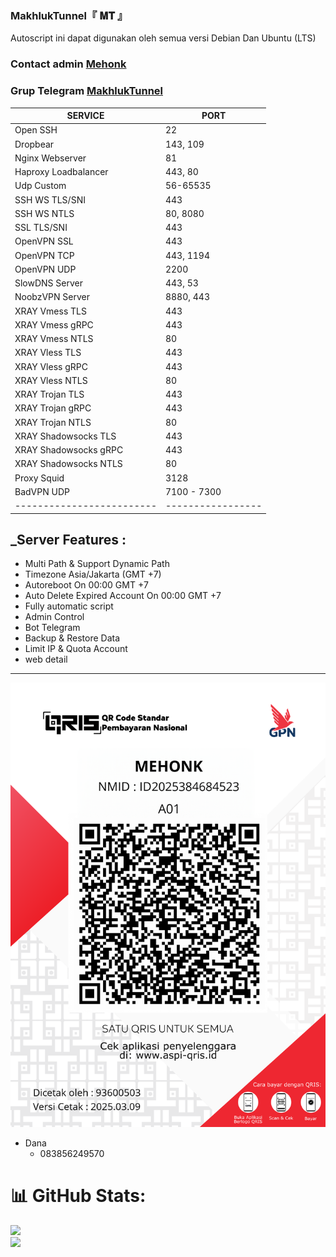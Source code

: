 ### MakhlukTunnel『 𝐌𝐓 』
 Autoscript ini dapat digunakan oleh semua versi Debian Dan Ubuntu (LTS)

### Contact admin [Mehonk](https://t.me/mehonk_cs)
### Grup Telegram [MakhlukTunnel](https://t.me/makhluktunnel)

|        SERVICE          |      PORT       |
|-------------------------|-----------------|
| Open SSH                |  22             |
| Dropbear                |  143, 109       |
| Nginx Webserver         |  81             |
| Haproxy Loadbalancer    |  443, 80        |
| Udp Custom              |  56-65535       |
| SSH WS TLS/SNI          |  443            |
| SSH WS NTLS             |  80, 8080       |
| SSL TLS/SNI             |  443            |
| OpenVPN SSL             |  443            |
| OpenVPN TCP             |  443, 1194      |
| OpenVPN UDP             |  2200           |
| SlowDNS Server          |  443, 53        |
| NoobzVPN Server         |  8880, 443      |
| XRAY Vmess TLS          |  443            |
| XRAY Vmess gRPC         |  443            |
| XRAY Vmess NTLS         |  80             |
| XRAY Vless TLS          |  443            |
| XRAY Vless gRPC         |  443            |
| XRAY Vless NTLS         |  80             |
| XRAY Trojan TLS         |  443            |
| XRAY Trojan gRPC        |  443            |
| XRAY Trojan NTLS        |  80             |
| XRAY Shadowsocks TLS    |  443            |
| XRAY Shadowsocks gRPC   |  443            |
| XRAY Shadowsocks NTLS   |  80             |
| Proxy Squid             |  3128           |
| BadVPN UDP              |  7100 - 7300    |
|-------------------------|-----------------|

## _Server Features :
- Multi Path & Support Dynamic Path
- Timezone Asia/Jakarta (GMT +7)
- Autoreboot On 00:00 GMT +7 
- Auto Delete Expired Account On 00:00 GMT +7
- Fully automatic script 
- Admin Control
- Bot Telegram 
- Backup & Restore Data
- Limit IP & Quota Account
- web detail
---
![qris](https://github.com/MakhlukTunnel/Autoscipt/raw/main/QRIS.png)
- Dana
  - 083856249570

# 📊 GitHub Stats:
![](https://github-readme-stats.vercel.app/api?username=MakhlukTunnel&theme=white&hide_border=false&include_all_commits=false&count_private=false)<br/>
![](https://github-readme-streak-stats.herokuapp.com/?user=MakhlukTunnel&theme=white&hide_border=false)<br/>
